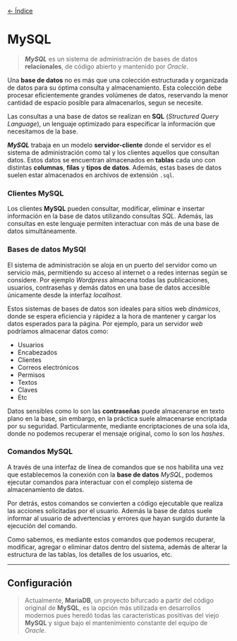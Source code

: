 [<- Índice](../../../Pentesting.md)
# MySQL

> ***MySQL*** es un sistema de administración de bases de datos **relacionales**, de código abierto y mantenido por *Oracle*.

Una **base de datos** no es más que una colección estructurada y organizada de datos para su óptima consulta y almacenamiento.
Esta colección debe procesar eficientemente grandes volúmenes de datos, reservando la menor cantidad de espacio posible para almacenarlos, segun se necesite.

Las consultas a una base de datos se realizan en **SQL** (*Structured Query Language*), un lenguaje optimizado para especificar la información que necesitamos de la base.

***MySQL*** trabaja en un modelo **servidor-cliente** donde el servidor es el sistema de administración como tal y los clientes aquellos que consultan datos.
Estos datos se encuentran almacenados en **tablas** cada uno con distintas **columnas**, **filas** y **tipos de datos**.
Además, estas bases de datos suelen estar almacenados en archivos de extensión `.sql`.

### Clientes MySQL

Los clientes **MySQL** pueden consultar, modificar, eliminar e insertar información en la base de datos utilizando consultas *SQL*.
Además, las consultas en este lenguaje permiten interactuar con más de una base de datos simultáneamente.

### Bases de datos MySQl

El sistema de administración se aloja en un puerto del servidor como un servicio más, permitiendo su acceso al internet o a redes internas según se considere.
Por ejemplo *Wordpress* almacena todas las publicaciones, usuarios, contraseñas y demás datos en una base de datos accesible únicamente desde la interfaz *localhost*.

Estos sistemas de bases de datos son ideales para sitios web *dinámicos*, donde se espera eficiencia y rápidez a la hora de mantener y cargar los datos esperados para la página.
Por ejemplo, para un servidor *web* podríamos almacenar datos como:

- Usuarios
- Encabezados
- Clientes
- Correos electrónicos
- Permisos
- Textos
- Claves
- Etc

Datos sensibles como lo son las **contraseñas** puede almacenarse en texto plano en la base, sin embargo, en la práctica suele almacenarse encriptada por su seguridad.
Particularmente, mediante encriptaciones de una sola ida, donde no podemos recuperar el mensaje original, como lo son los *hashes*.

### Comandos MySQL

A través de una interfaz de línea de comandos que se nos habilita una vez que establecemos la conexión con la **base de datos** *MySQL*, podemos ejecutar comandos para interactuar con el complejo sistema de almacenamiento de datos.

Por detrás, estos comandos se convierten a código ejecutable que realiza las acciones solicitadas por el usuario.
Además la base de datos suele informar al usuario de advertencias y errores que hayan surgido durante la ejecución del comando.

Como sabemos, es mediante estos comandos que podemos recuperar, modificar, agregar o eliminar datos dentro del sistema, además de alterar la estructura de las tablas, los detalles de los usuarios, etc.

---

## Configuración

> Actualmente, **MariaDB**, un proyecto bifurcado a partir del código original de **MySQL**, es la opción más utilizada en desarrollos modernos pues heredó todas las características positivas del viejo **MySQL** y sigue bajo el mantenimiento constante del equipo de *Oracle*.